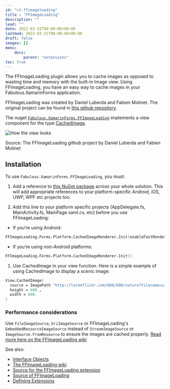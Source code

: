 ```yaml
---
id: "v1-ffimageloading"
title : "FFImageLoading"
description: ""
lead: ""
date: 2022-03-31T00:00:00+00:00
lastmod: 2022-03-31T00:00:00+00:00
draft: false
images: []
menu:
    docs:
        parent: "extensions"
toc: true
---
```


The FFImageLoading plugin allows you to cache images as opposed to wasting time and memory with the built-in Image view. Using FFImageLoading, you have an easy way to cache images in your Fabulous.XamarinForms application.

FFImageLoading was created by Daniel Luberda and Fabien Molinet. The original project can be found in [this github repository](https://github.com/luberda-molinet/FFImageLoading).

The nuget [`Fabulous.XamarinForms.FFImageLoading`](https://www.nuget.org/packages/Fabulous.XamarinForms.FFImageLoading) implements a view component for the type [CachedImage](https://github.com/luberda-molinet/FFImageLoading/wiki/Xamarin.Forms-API#basic-example).

![How the view looks](https://raw.githubusercontent.com/luberda-molinet/FFImageLoading/master/samples/Screenshots/ffimageloading_large.png)

Source: The FFImageLoading github project by Daniel Luberda and Fabien Molinet

## Installation

To use `Fabulous.XamarinForms.FFImageLoading`, you must:

1. Add a reference to [this NuGet package](https://www.nuget.org/packages/Fabulous.XamarinForms.FFImageLoading) across your whole solution.  This will add appropriate references to your platform-specific Android, iOS, UWP, WPF etc projects too.

1. Add this line to your platform specific projects (AppDelegate.fs, MainActivity.fs, MainPage.xaml.cs, etc) before you use FFImageLoading:

- If you’re using Android:

```fs
FFImageLoading.Forms.Platform.CachedImageRenderer.Init(enableFastRenderer = Nullable [true]/[false])
```

- If you’re using non-Android platforms:

```fs
FFImageLoading.Forms.Platform.CachedImageRenderer.Init()
```

1. Use CachedImage in your view function. Here is a simple example of using CachedImage to display a scenic image:

```fs
View.CachedImage(
  source = ImagePath "http://loremflickr.com/600/600/nature?filename=simple.jpg",
  height = 600.,
  width = 600.
)
```

### Performance considerations

Use `FileImageSource`, `UriImageSource` or FFImageLoading's `EmbeddedResourceImageSource` instead of `StreamImageSource` or `ImageSource.FromResource` to ensure the images are cached properly.
[Read more here on the FFImageLoading wiki](https://github.com/luberda-molinet/FFImageLoading/wiki/Xamarin.Forms-Advanced)

See also:

- [Interface Objects](view-interface-objects.html)
- [The FFImageLoading wiki](https://github.com/luberda-molinet/FFImageLoading/wiki)
- [Source for the FFImageLoading extension](https://github.com/fsprojects/Fabulous/blob/v1.0/Fabulous.XamarinForms/extensions/FFImageLoading/CachedImage.fs)
- [Source of FFImageLoading](https://github.com/luberda-molinet/FFImageLoading)
- [Defining Extensions](view-a-extensions.html)
